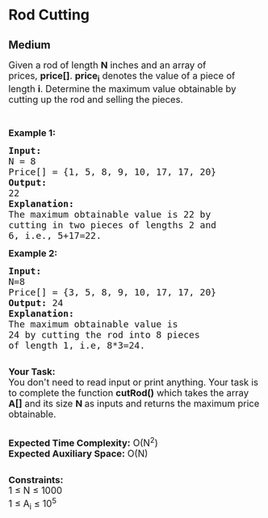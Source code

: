 # Rod Cutting
## Medium
<div class="problems_problem_content__Xm_eO" style="user-select: auto;"><p style="user-select: auto;"><span style="font-size: 18px; user-select: auto;">Given a rod of length <strong style="user-select: auto;">N</strong> inches and an array of prices,&nbsp;<strong style="user-select: auto;">price[]</strong>. <strong style="user-select: auto;">price<sub style="user-select: auto;">i</sub></strong>&nbsp;denotes the value of a piece of length <strong style="user-select: auto;">i</strong>.&nbsp;Determine the maximum value obtainable by cutting up the rod and selling the pieces.</span></p>

<p style="user-select: auto;">&nbsp;</p>

<p style="user-select: auto;"><span style="font-size: 18px; user-select: auto;"><strong style="user-select: auto;">Example 1:</strong></span></p>

<pre style="user-select: auto;"><span style="font-size: 18px; user-select: auto;"><strong style="user-select: auto;">Input:</strong>
N = 8
Price[] = {1, 5, 8, 9, 10, 17, 17, 20}
<strong style="user-select: auto;">Output:</strong>
22</span>
<strong style="user-select: auto;"><span style="font-size: 18px; user-select: auto;">Explanation:
</span></strong><span style="font-size: 18px; user-select: auto;">The maximum obtainable value is 22 by
cutting in two pieces of lengths 2 and 
6, i.e., 5+17=22.</span>
</pre>

<p style="user-select: auto;"><strong style="user-select: auto;"><span style="font-size: 18px; user-select: auto;">Example 2:</span></strong></p>

<pre style="user-select: auto;"><span style="font-size: 18px; user-select: auto;"><strong style="user-select: auto;">Input:</strong>
N=8
Price[] = {3, 5, 8, 9, 10, 17, 17, 20}
<strong style="user-select: auto;">Output:</strong> 24
<strong style="user-select: auto;">Explanation: </strong>
The maximum obtainable value is 
24 by cutting the rod into 8 pieces 
of length 1, i.e, 8*3=24. </span></pre>

<p style="user-select: auto;"><br style="user-select: auto;">
<span style="font-size: 18px; user-select: auto;"><strong style="user-select: auto;">Your Task:&nbsp;&nbsp;</strong><br style="user-select: auto;">
You don't need to read input or print anything. Your task is to complete the function <strong style="user-select: auto;">cutRod()</strong>&nbsp;which takes the array <strong style="user-select: auto;">A[]</strong> and its size <strong style="user-select: auto;">N</strong><strong style="user-select: auto;"> </strong>as inputs and returns the maximum price obtainable.</span></p>

<p style="user-select: auto;"><br style="user-select: auto;">
<span style="font-size: 18px; user-select: auto;"><strong style="user-select: auto;">Expected Time Complexity:</strong> O(N<sup style="user-select: auto;">2</sup>)<br style="user-select: auto;">
<strong style="user-select: auto;">Expected Auxiliary Space:</strong> O(N)</span></p>

<p style="user-select: auto;"><br style="user-select: auto;">
<span style="font-size: 18px; user-select: auto;"><strong style="user-select: auto;">Constraints:</strong><br style="user-select: auto;">
1 ≤ N ≤ 1000<br style="user-select: auto;">
1 ≤ A<sub style="user-select: auto;">i</sub> ≤ 10<sup style="user-select: auto;">5</sup></span></p>
</div>
